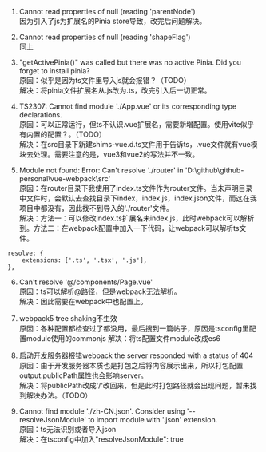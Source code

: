1. Cannot read properties of null (reading 'parentNode')  
因为引入了js为扩展名的Pinia store导致，改完后问题解决。

2. Cannot read properties of null (reading 'shapeFlag')  
同上

3. "getActivePinia()" was called but there was no active Pinia. Did you forget to install pinia?  
原因：似乎是因为ts文件里导入js就会报错？（TODO）  
解决：将pinia文件扩展名从.js改为.ts，改完引入后一切正常。

4. TS2307: Cannot find module './App.vue' or its corresponding type declarations.  
原因：可以正常运行，但ts不认识.vue扩展名，需要新增配置。使用vite似乎有内置的配置？。（TODO）  
解决：在src目录下新建shims-vue.d.ts文件用于告诉ts，.vue文件就有vue模块去处理。需要注意的是，vue3和vue2的写法并不一致。

5. Module not found: Error: Can't resolve './router' in 'D:\github\github-personal\vue-webpack\src'  
原因：在router目录下我使用了index.ts文件作为router文件。当未声明目录中文件时，会默认去查找目录下index，index.js，index.json文件，而这在我项目中都没有，因此找不到导入的'./router'文件。  
解决：方法一：可以修改index.ts扩展名未index.js，此时webpack可以解析到。方法二：在webpack配置中加入一下代码，让webpack可以解析ts文件。
```
resolve: {
    extensions: ['.ts', '.tsx', '.js'],
},
```

6. Can't resolve '@/components/Page.vue'  
原因：ts可以解析@路径，但是webpack无法解析。  
解决：因此需要在webpack中也配置上。

7. webpack5 tree shaking不生效  
原因：各种配置都检查过了都没用，最后搜到一篇帖子，原因是tsconfig里配置module使用的commonjs
解决：将ts配置文件module改成es6

8. 启动开发服务器报错webpack the server responded with a status of 404  
原因：由于开发服务器本质也是打包之后将内容展示出来，所以打包配置output.publicPath属性也会影响server。  
解决：将publicPath改成'/'改回来，但是此时打包路径就会出现问题，暂未找到解决办法。（TODO）

9. Cannot find module './zh-CN.json'. Consider using '--resolveJsonModule' to import module with '.json' extension.  
原因：ts无法识别或者导入json  
解决：在tsconfig中加入"resolveJsonModule": true
